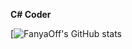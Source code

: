**C# Coder**

[![FanyaOff's GitHub stats](https://github-readme-stats.vercel.app/api?username=FanyaOff)
